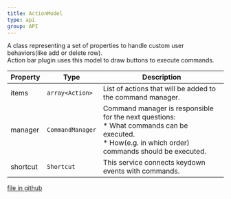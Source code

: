 ```yaml
---
title: ActionModel
type: api
group: API
---
```

A class representing a set of properties to handle custom user behaviors(like add or delete row).<br />Action bar plugin uses this model to draw buttons to execute commands.<br />

Property|Type|Description
---|---|---
items|`array<Action>`|List of actions that will be added to the command manager.
manager|`CommandManager`|Command manager is responsible for the next questions:<br />* What commands can be executed.<br />* How(e.g. in which order) commands should be executed.
shortcut|`Shortcut`|This service connects keydown events with commands.

[file in github](https://github.com/qgrid/ng2/core/action.model.js)
